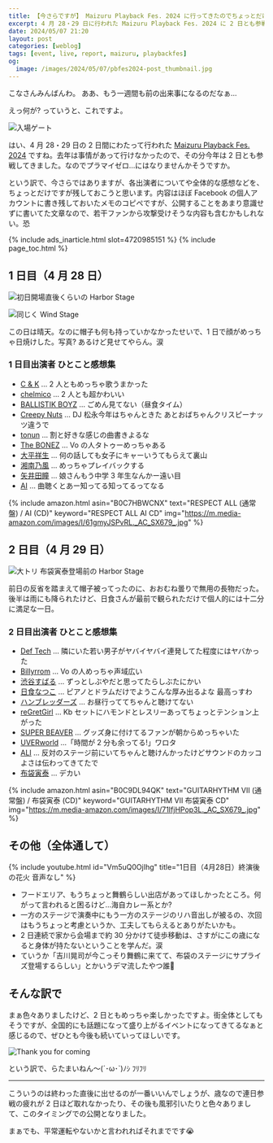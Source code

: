 ```yaml
---
title: 【今さらですが】 Maizuru Playback Fes. 2024 に行ってきたのでちょっとだけ感想を書いておきます
excerpt: 4 月 28・29 日に行われた Maizuru Playback Fes. 2024 に 2 日とも参戦してきましたので、各出演者についてや全体的な感想などをちょっとだけですが残しておきます。若干ファンから攻撃受けそうな内容も含むかもしれない。恐
date: 2024/05/07 21:20
layout: post
categories: [weblog]
tags: [event, live, report, maizuru, playbackfes]
og:
  image: /images/2024/05/07/pbfes2024-post_thumbnail.jpg
---
```

こなさんみんばんわ。
ああ、もう一週間も前の出来事になるのだなぁ…

えっ何が? っていうと、これですよ。

![入場ゲート](/images/2024/05/07/pbfes2024-fig1.jpg)

はい、4 月 28・29 日の 2 日間にわたって行われた [Maizuru Playback Fes. 2024][pbfes] ですね。去年は事情があって行けなかったので、その分今年は 2 日とも参戦してきました。なのでプラマイゼロ…にはなりませんかそうですか。

[pbfes]: https://playback-fes.com/

という訳で、今さらではありますが、各出演者についてや全体的な感想などを、ちょっとだけですが残しておこうと思います。内容はほぼ Facebook の個人アカウントに書き残しておいたメモのコピペですが、公開することをあまり意識せずに書いてた文章なので、若干ファンから攻撃受けそうな内容も含むかもしれない。恐

{% include ads_inarticle.html slot=4720985151 %}
{% include page_toc.html %}


1 日目（4 月 28 日）
--------------------

![初日開場直後くらいの Harbor Stage](/images/2024/05/07/pbfes2024-fig2.jpg)

![同じく Wind Stage](/images/2024/05/07/pbfes2024-fig3.jpg)

この日は晴天。なのに帽子も何も持っていかなかったせいで、1 日で顔がめっちゃ日焼けした。写真? あるけど見せてやらん。涙

### 1 日目出演者 ひとこと感想集

- [C & K][1-01] … 2 人ともめっちゃ歌うまかった
- [chelmico][1-02] … 2 人とも超かわいい
- [BALLISTIK BOYZ][1-03] … ごめん見てない（昼食タイム）
- [Creepy Nuts][1-04] … DJ 松永今年はちゃんときた あとおばちゃんクリスピーナッツ違うで
- [tonun][1-05] … 割と好きな感じの曲書きよるな
- [The BONEZ][1-06] … Vo の人タトゥーめっちゃある
- [大平祥生][1-07] … 何の話しても女子にキャーいうてもらえて裏山
- [湘南乃風][1-08] … めっちゃプレイバックする
- [矢井田瞳][1-09] … 娘さんもう中学 3 年生なんかー遠い目
- [AI][1-10] … 曲聴くとあー知ってる知ってるってなる

[1-01]: https://c-and-k.info/
[1-02]: https://chelmico.com/
[1-03]: https://m.tribe-m.jp/Artist/index/195
[1-04]: https://creepynuts.com/
[1-05]: https://tonun.jp/
[1-06]: https://thebonez.com/
[1-07]: https://jo1.jp/feature/profile_ohira-shosei
[1-08]: https://www.134r.com/
[1-09]: https://yaiko.jp/
[1-10]: https://aimusic.tv/

{% include amazon.html asin="B0C7HBWCNX" text="RESPECT ALL (通常盤) / AI (CD)" keyword="RESPECT ALL AI CD" img="https://m.media-amazon.com/images/I/61gmyJSPvRL._AC_SX679_.jpg" %}


2 日目（4 月 29 日）
--------------------

![大トリ 布袋寅泰登場前の Harbor Stage](/images/2024/05/07/pbfes2024-fig4.jpg)

前日の反省を踏まえて帽子被ってったのに、おおむね曇りで無用の長物だった。後半は雨にも降られたけど、日食さんが最前で観られただけで個人的には十二分に満足な一日。

### 2 日目出演者 ひとこと感想集

- [Def Tech][2-01] … 隣にいた若い男子がヤバイヤバイ連発してた程度にはヤバかった
- [Billyrrom][2-02] … Vo の人めっちゃ声域広い
- [渋谷すばる][2-03] … ずっとしぶやだと思ってたらしぶたにかい
- [日食なつこ][2-04] … ピアノとドラムだけでようこんな厚み出るよな 最高っすわ
- [ハンブレッダーズ][2-05] … お昼行っててちゃんと聴けてない
- [reGretGirl][2-06] … Kb セットにハモンドとレスリーあってちょっとテンション上がった
- [SUPER BEAVER][2-07] … グッズ身に付けてるファンが朝からめっちゃいた
- [UVERworld][2-08] …「時間が 2 分も余ってる!」ワロタ
- [ALI][2-09] … 反対のステージ前にいてちゃんと聴けんかったけどサウンドのカッコよさは伝わってきてたで
- [布袋寅泰][2-10] … デカい

[2-01]: https://deftech.jp/
[2-02]: https://billyrrom.com/
[2-03]: https://shibutanisubaru.com/
[2-04]: https://nisshoku-natsuko.com/
[2-05]: https://humbreaders.com/
[2-06]: https://www.regretgirl.com/
[2-07]: https://super-beaver.com/
[2-08]: https://www.uverworld.jp/
[2-09]: https://alienlibertyinternational.com/
[2-10]: https://jp.hotei.com/

{% include amazon.html asin="B0C9DL94QK" text="GUITARHYTHM Ⅶ (通常盤) / 布袋寅泰 (CD)" keyword="GUITARHYTHM Ⅶ 布袋寅泰 CD" img="https://m.media-amazon.com/images/I/71IfjHPop3L._AC_SX679_.jpg" %}


その他（全体通して）
--------------------

{% include youtube.html id="Vm5uQ0OjIhg" title="1日目（4月28日）終演後の花火 音声なし" %}

- フードエリア、もうちょっと舞鶴らしい出店があってほしかったところ。何がって言われると困るけど…海自カレー系とか?
- 一方のステージで演奏中にもう一方のステージのリハ音出しが被るの、次回はもうちょっと考慮というか、工夫してもらえるとありがたいかも。
- 2 日連続で家から会場まで約 30 分かけて徒歩移動は、さすがにこの歳になると身体が持たないということを学んだ。涙
- ていうか「吉川晃司が今こっそり舞鶴に来てて、布袋のステージにサプライズ登場するらしい」とかいうデマ流したやつ誰🤣


そんな訳で
----------

まぁ色々ありましたけど、2 日ともめっちゃ楽しかったですよ。街全体としてもそうですが、全国的にも話題になって盛り上がるイベントになってきてるなぁと感じるので、ぜひとも今後も続いていってほしいです。

![Thank you for coming](/images/2024/05/07/pbfes2024-fig5.jpg)

という訳で、らたまいねん〜(´･ω･`)ﾉｼ ﾌﾘﾌﾘ

- - - 

こういうのは終わった直後に出せるのが一番いいんでしょうが、歳なので連日参戦の疲れが 2 日ほど取れなかったり、その後も風邪引いたりと色々ありまして、このタイミングでの公開となりました。

まぁでも、平常運転やないかと言われればそれまでです😭

